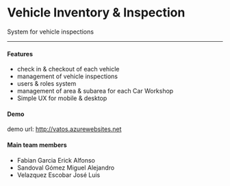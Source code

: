 Vehicle Inventory & Inspection
===============
<p>
	System for vehicle inspections 
</p>
<hr />
<h4>Features</h4>
<p>
	<ul>
		<li>check in & checkout of each vehicle</li>
		<li>management of vehicle inspections</li>
		<li>users & roles system</li>
		<li>management of area & subarea for each Car Workshop</li>
		<li>Simple UX for mobile & desktop</li>
	</ul>
</p>
<h4>Demo</h4>
<p>demo url: <a href="http://vatos.azurewebsites.net">http://vatos.azurewebsites.net</a>
<h4>Main team members</h4>
<ul>
	<li>Fabian Garcia Erick Alfonso</li>
	<li>Sandoval Gómez Miguel Alejandro</li>
	<li>Velazquez Escobar José Luis</li>
</ul>